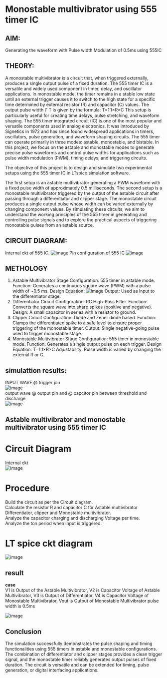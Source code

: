# Monostable multivibrator using 555 timer IC 
 ## AIM:
 Generating the waveform with Pulse width Modulation of 0.5ms using 555IC
## THEORY:
A monostable multivibrator is a circuit that, when triggered externally, produces a single output pulse of a fixed duration. The 555 timer IC is a versatile and widely used component in timer, delay, and oscillator applications. In monostable mode, the timer remains in a stable low state until an external trigger causes it to switch to the high state for a specific time determined by external resistor (R) and capacitor (C) values.
The output pulse width 𝑇
T is given by the formula:
T=1.1×R×C
This setup is particularly useful for creating time delays, pulse stretching, and waveform shaping.
The 555 timer integrated circuit (IC) is one of the most popular and versatile components used in analog electronics. It was introduced by Signetics in 1972 and has since found widespread applications in timers, oscillators, pulse generation, and waveform shaping circuits. The 555 timer can operate primarily in three modes: astable, monostable, and bistable. In this project, we focus on the astable and monostable modes to generate precise pulse waveforms and control pulse widths for applications such as pulse width modulation (PWM), timing delays, and triggering circuits.

The objective of this project is to design and simulate two experimental setups using the 555 timer IC in LTspice simulation software.

The first setup is an astable multivibrator generating a PWM waveform with a fixed pulse width of approximately 0.5 milliseconds.
The second setup is a monostable multivibrator triggered by the output of the astable circuit after passing through a differentiator and clipper stage. The monostable circuit produces a single output pulse whose width can be varied externally by changing component values.
By simulating these circuits, we aim to understand the working principles of the 555 timer in generating and controlling pulse signals and to explore the practical aspects of triggering monostable pulses from an astable source.

## CIRCUIT DIAGRAM:
Internal ckt of 555 IC.
![image](https://github.com/user-attachments/assets/913086fc-1b63-4a11-b35c-ad68983efe2f)
Pin configuration of 555 IC 
![image](https://github.com/user-attachments/assets/0395c7a1-f34a-470d-a5fd-e76631325fd4)
## METHOLOGY 
1. Astable Multivibrator Stage
Configuration: 555 timer in astable mode.
Function: Generates a continuous square wave (PWM) with a pulse width of ~0.5 ms.
Design Equation:
![image](https://github.com/user-attachments/assets/afad82cf-9a41-404f-8951-759b47e5ce6f)
Output: Used as input to the differentiator stage.
2. Differentiator Circuit
Configuration: RC High-Pass Filter.
Function: Converts the square wave into sharp spikes (positive and negative).
Design: A small capacitor in series with a resistor to ground.
3. Clipper Circuit
Configuration: Diode and Zener diode based.
Function: Clamps the differentiated spike to a safe level to ensure proper triggering of the monostable timer.
Output: Single negative-going pulse used to trigger monostable stage.
4. Monostable Multivibrator Stage
Configuration: 555 timer in monostable mode.
Function: Generates a single output pulse on each trigger.
Design Equation:
T=1.1×R×C
Adjustability: Pulse width is varied by changing the external R or C.
## simulattion results:
   INPUT WAVE @ trigger pin  
![image](https://github.com/user-attachments/assets/c809e1dc-4dc0-4a67-aee7-5ff40c20b56a)  
output wave @ output pin and @ capcitor pin between threshold and discharge    
![image](https://github.com/user-attachments/assets/796c481a-4eae-4086-aa29-6c6d9d6d34ec)    
## Astable multivibrator and monostable multivibrator using 555 timer IC  
# Circuit Diagram  
Internal ckt  
![image](https://github.com/user-attachments/assets/5b5b7ea8-ee50-4074-a082-98a4dab85cab)  
# Procedure  
Build the circuit as per the Circuit diagram.  
Calculate the resistor R and capacitor C for Astable multivibrator Differentiator, clipper and Monostable multivibrator.  
Analyze the capacitor charging and discharging Voltage per time.  
Analyze the ton period when input is triggered.  
# LT spice ckt diagram  
![image](https://github.com/user-attachments/assets/dc901f92-0b3c-4529-bcc5-d62d30873ae4)  
## result 
**case**   
V1 is Output of the Astable Multivibrator, V2 is Capacitor Voltage of Astable Multivibrator, V3 is Output of Differentiator, V4 is Capacitor Voltage of Monostable Multivibrator, Vout is Output of Monostable Multivibrator pulse width is 0.5ms

![image](https://github.com/user-attachments/assets/85cb6c32-7a69-49a5-99b6-f2844ec14a54)  







## Conclusion
The simulation successfully demonstrates the pulse shaping and timing functionalities using 555 timers in astable and monostable configurations. The combination of differentiator and clipper stages provides a clean trigger signal, and the monostable timer reliably generates output pulses of fixed duration. The circuit is versatile and can be extended for timing, pulse generation, or digital interfacing applications.
